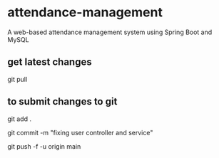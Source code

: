 # attendance-management
A web-based attendance management system using Spring Boot and MySQL


## get latest changes

git pull



## to submit changes to git

git add .

git commit -m "fixing user controller and service"

git push -f -u origin main

